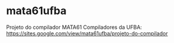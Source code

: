 # mata61ufba
Projeto do compilador MATA61 Compiladores da UFBA: https://sites.google.com/view/mata61ufba/projeto-do-compilador
